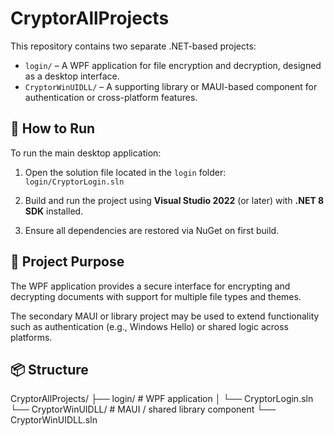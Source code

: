 ﻿# CryptorAllProjects

This repository contains two separate .NET-based projects:

- `login/` – A WPF application for file encryption and decryption, designed as a desktop interface.
- `CryptorWinUIDLL/` – A supporting library or MAUI-based component for authentication or cross-platform features.

## 🚀 How to Run

To run the main desktop application:

1. Open the solution file located in the `login` folder:  
   `login/CryptorLogin.sln`

2. Build and run the project using **Visual Studio 2022** (or later) with **.NET 8 SDK** installed.

3. Ensure all dependencies are restored via NuGet on first build.

## 🧩 Project Purpose

The WPF application provides a secure interface for encrypting and decrypting documents with support for multiple file types and themes.

The secondary MAUI or library project may be used to extend functionality such as authentication (e.g., Windows Hello) or shared logic across platforms.

## 📦 Structure

CryptorAllProjects/
├── login/ # WPF application
│ └── CryptorLogin.sln
└── CryptorWinUIDLL/ # MAUI / shared library component
└── CryptorWinUIDLL.sln